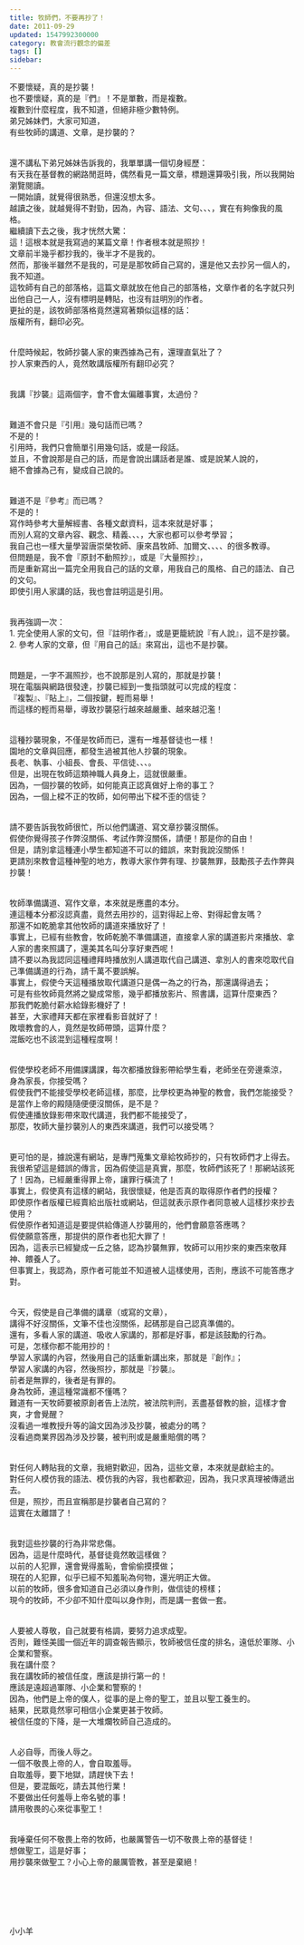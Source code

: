 ```yaml
---
title: 牧師們，不要再抄了！
date: 2011-09-29
updated: 1547992300000
category: 教會流行觀念的偏差
tags: []
sidebar: 
---
```


<p>不要懷疑，真的是抄襲！<br/>也不要懷疑，真的是『們』！不是單數，而是複數。<br/>複數到什麼程度，我不知道，但絕非極少數特例。<br/><!--more-->弟兄姊妹們，大家可知道，<br/>有些牧師的講道、文章，是抄襲的？<br/><br/><br/>還不講私下弟兄姊妹告訴我的，我單單講一個切身經歷：<br/>有天我在基督教的網路閒逛時，偶然看見一篇文章，標題還算吸引我，所以我開始瀏覽閱讀。<br/>一開始讀，就覺得很熟悉，但還沒想太多。<br/>越讀之後，就越覺得不對勁，因為，內容、語法、文句、、、，實在有夠像我的風格。<br/>繼續讀下去之後，我才恍然大驚：<br/>這！這根本就是我寫過的某篇文章！作者根本就是照抄！<br/>文章前半幾乎都抄我的，後半才不是我的。<br/>然而，那後半雖然不是我的，可是是那牧師自己寫的，還是他又去抄另一個人的，我不知道。<br/>這牧師有自己的部落格，這篇文章就放在他自己的部落格，文章作者的名字就只列出他自己一人，沒有標明是轉貼，也沒有註明別的作者。<br/>更扯的是，該牧師部落格竟然還寫著類似這樣的話：<br/>版權所有，翻印必究。<br/><br/><br/>什麼時候起，牧師抄襲人家的東西據為己有，還理直氣壯了？<br/>抄人家東西的人，竟然敢講版權所有翻印必究？<br/><br/><br/>我講『抄襲』這兩個字，會不會太偏離事實，太過份？<br/><br/><br/>難道不會只是『引用』幾句話而已嗎？<br/>不是的！<br/>引用時，我們只會簡單引用幾句話，或是一段話。<br/>並且，不會說那是自己的話，而是會說出講話者是誰、或是說某人說的，<br/>絕不會據為己有，變成自己說的。<br/><br/><br/>難道不是『參考』而已嗎？<br/>不是的！<br/>寫作時參考大量解經書、各種文獻資料，這本來就是好事；<br/>而別人寫的文章內容、觀念、精義、、、，大家也都可以參考學習；<br/>我自己也一樣大量學習唐崇榮牧師、康來昌牧師、加爾文、、、、的很多教導。<br/>但問題是，我不會『原封不動照抄』，或是『大量照抄』，<br/>而是重新寫出一篇完全用我自己的話的文章，用我自己的風格、自己的語法、自己的文句。<br/>即使引用人家講的話，我也會註明這是引用。<br/><br/><br/>我再強調一次：<br/>1.	完全使用人家的文句，但『註明作者』，或是更籠統說『有人說』，這不是抄襲。<br/>2.	參考人家的文章，但『用自己的話』來寫出，這也不是抄襲。<br/><br/><br/>問題是，一字不漏照抄，也不說那是別人寫的，那就是抄襲！<br/>現在電腦與網路很發達，抄襲已經到一隻指頭就可以完成的程度：<br/>『複製』、『貼上』，二個按鍵，輕而易舉！<br/>而這樣的輕而易舉，導致抄襲惡行越來越嚴重、越來越氾濫！<br/><br/><br/>這種抄襲現象，不僅是牧師而已，還有一堆基督徒也一樣！<br/>園地的文章與回應，都發生過被其他人抄襲的現象。<br/>長老、執事、小組長、會長、平信徒、、、。<br/>但是，出現在牧師這類神職人員身上，這就很嚴重。<br/>因為，一個抄襲的牧師，如何能真正認真做好上帝的事工？<br/>因為，一個上樑不正的牧師，如何帶出下樑不歪的信徒？<br/><br/><br/>請不要告訴我牧師很忙，所以他們講道、寫文章抄襲沒關係。<br/>假使你覺得孩子作弊沒關係、考試作弊沒關係，請便！那是你的自由！<br/>但是，請別拿這種連小學生都知道不可以的錯誤，來對我說沒關係！<br/>更請別來教會這種神聖的地方，教導大家作弊有理、抄襲無罪，鼓勵孩子去作弊與抄襲！<br/><br/><br/>牧師準備講道、寫作文章，本來就是應盡的本分。<br/>連這種本分都沒認真盡，竟然去用抄的，這對得起上帝、對得起會友嗎？<br/>那還不如乾脆拿其他牧師的講道來播放好了！<br/>事實上，已經有些教會，牧師乾脆不準備講道，直接拿人家的講道影片來播放、拿人家的書來照講了，還美其名叫分享好東西呢！<br/>請不要以為我認同這種禮拜時播放別人講道取代自己講道、拿別人的書來唸取代自己準備講道的行為，請千萬不要誤解。<br/>事實上，假使今天這種播放取代講道只是偶一為之的行為，那還講得過去；<br/>可是有些牧師竟然將之變成常態，幾乎都播放影片、照書講，這算什麼東西？<br/>那我們乾脆付薪水給錄影機好了！<br/>甚至，大家禮拜天都在家裡看影音就好了！<br/>敗壞教會的人，竟然是牧師帶頭，這算什麼？<br/>混飯吃也不該混到這種程度啊！<br/><br/><br/>假使學校老師不用備課講課，每次都播放錄影帶給學生看，老師坐在旁邊乘涼，<br/>身為家長，你接受嗎？<br/>假使我們不能接受學校老師這樣，那麼，比學校更為神聖的教會，我們怎能接受？<br/>是當作上帝的殿隨隨便便沒關係，是不是？<br/>假使連播放錄影帶來取代講道，我們都不能接受了，<br/>那麼，牧師大量抄襲別人的東西來講道，我們可以接受嗎？<br/><br/><br/>更可怕的是，據說還有網站，是專門蒐集文章給牧師抄的，只有牧師們才上得去。<br/>我很希望這是錯誤的傳言，因為假使這是真實，那麼，牧師們該死了！那網站該死了！因為，已經嚴重得罪上帝，讓罪行橫流了！<br/>事實上，假使真有這樣的網站，我很懷疑，他是否真的取得原作者們的授權？<br/>即使原作者版權已經賣給出版社或網站，但這就表示原作者同意被人這樣抄來抄去使用？<br/>假使原作者知道這是要提供給傳道人抄襲用的，他們會願意答應嗎？<br/>假使願意答應，那提供的原作者也犯大罪了！<br/>因為，這表示已經變成一丘之貉，認為抄襲無罪，牧師可以用抄來的東西來敬拜神、餵養人了。<br/>但事實上，我認為，原作者可能並不知道被人這樣使用，否則，應該不可能答應才對。<br/><br/><br/>今天，假使是自己準備的講章（或寫的文章），<br/>講得不好沒關係，文筆不佳也沒關係，起碼那是自己認真準備的。<br/>還有，多看人家的講道、吸收人家講的，那都是好事，都是該鼓勵的行為。<br/>可是，怎樣你都不能用抄的！<br/>學習人家講的內容，然後用自己的話重新講出來，那就是『創作』；<br/>學習人家講的內容，然後照抄，那就是『抄襲』。<br/>前者是無罪的，後者是有罪的。<br/>身為牧師，連這種常識都不懂嗎？<br/>難道有一天牧師要被原創者告上法院，被法院判刑，丟盡基督教的臉，這樣才會爽，才會覺醒？<br/>沒看過一堆教授升等的論文因為涉及抄襲，被處分的嗎？<br/>沒看過商業界因為涉及抄襲，被判刑或是嚴重賠償的嗎？<br/><br/><br/>對任何人轉貼我的文章，我絕對歡迎，因為，這些文章，本來就是獻給主的。<br/>對任何人模仿我的語法、模仿我的內容，我也都歡迎，因為，我只求真理被傳遞出去。<br/>但是，照抄，而且宣稱那是抄襲者自己寫的？<br/>這實在太離譜了！<br/><br/><br/>我對這些抄襲的行為非常悲傷。<br/>因為，這是什麼時代，基督徒竟然敢這樣做？<br/>以前的人犯罪，還會覺得羞恥，會偷偷摸摸做；<br/>現在的人犯罪，似乎已經不知羞恥為何物，還光明正大做。<br/>以前的牧師，很多會知道自己必須以身作則，做信徒的榜樣；<br/>現今的牧師，不少卻不知什麼叫以身作則，而是講一套做一套。<br/><br/><br/>人要被人尊敬，自己就要有格調，要努力追求成聖。<br/>否則，難怪美國一個近年的調查報告顯示，牧師被信任度的排名，遠低於軍隊、小企業和警察。<br/>我在講什麼？<br/>我在講牧師的被信任度，應該是排行第一的！<br/>應該是遠超過軍隊、小企業和警察的！<br/>因為，他們是上帝的僕人，從事的是上帝的聖工，並且以聖工養生的。<br/>結果，民眾竟然寧可相信小企業更甚于牧師。<br/>被信任度的下降，是一大堆爛牧師自己造成的。<br/><br/><br/>人必自辱，而後人辱之。<br/>一個不敬畏上帝的人，會自取羞辱。<br/>自取羞辱，要下地獄，請趕快下去！<br/>但是，要混飯吃，請去其他行業！<br/>不要做出任何羞辱上帝名號的事！<br/>請用敬畏的心來從事聖工！<br/><br/><br/>我唾棄任何不敬畏上帝的牧師，也嚴厲警告一切不敬畏上帝的基督徒！<br/>想做聖工，這是好事；<br/>用抄襲來做聖工？小心上帝的嚴厲管教，甚至是棄絕！<br/><br/><br/><br/><br/><br/><br/>小小羊<br/><br/><br/><br/><br/><br/><br/><br/><br/>
</p>
